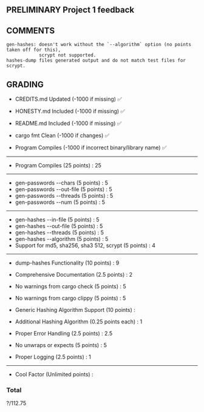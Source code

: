## PRELIMINARY Project 1 feedback

## COMMENTS
```
gen-hashes: doesn't work without the `--algorithm` option (no points taken off for this),
            scrypt not supported.
hashes-dump files generated output and do not match test files for scrypt.
```

## GRADING

* CREDITS.md Updated (-1000 if missing) ✅ 

* HONESTY.md Included (-1000 if missing) ✅ 

* README.md Included (-1000 if missing) ✅ 

* cargo fmt Clean (-1000 if changes) ✅ 

* Program Compiles (-1000 if incorrect binary/library name) ✅ 
___
* Program Compiles (25 points) : 25
___
* gen-passwords --chars (5 points) : 5
* gen-passwords --out-file (5 points) : 5
* gen-passwords --threads (5 points) : 5
* gen-passwords --num (5 points) : 5
___
* gen-hashes --in-file (5 points) : 5
* gen-hashes --out-file (5 points) : 5
* gen-hashes --threads (5 points) : 5
* gen-hashes --algorithm (5 points) : 5
* Support for md5, sha256, sha3 512, scrypt (5 points) : 4
___
* dump-hashes Functionality (10 points) : 9

* Comprehensive Documentation (2.5 points) : 2

* No warnings from cargo check (5 points) : 5

* No warnings from cargo clippy (5 points) : 5

* Generic Hashing Algorithm Support (10 points) : 

* Additional Hashing Algorithm (0.25 points each) : 1

* Proper Error Handling (2.5 points) : 2.5

* No unwraps or expects (5 points) : 5

* Proper Logging (2.5 points) : 1
___
* Cool Factor (Unlimited points) : 



### Total

?/112.75
